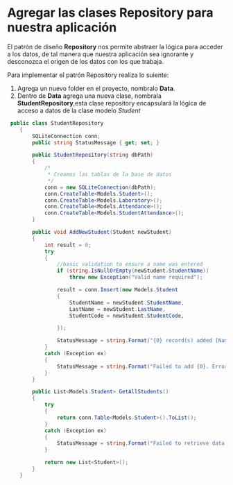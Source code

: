 
# Agregar las clases Repository para nuestra aplicación

El patrón de diseño **Repository** nos permite abstraer la lógica para acceder a los datos, de tal manera que nuestra aplicación sea ignorante y desconozca el origen de los datos con los que trabaja.

Para implementar el patrón Repository realiza lo suiente:

1. Agrega un nuevo folder en el proyecto, nombralo **Data**.
2. Dentro de **Data** agrega una nueva clase, nombrala **StudentRepository**,esta clase repository encapsulará la lógica de acceso a datos de la clase modelo *Student*

```c#
 public class StudentRepository
    {
        SQLiteConnection conn;
        public string StatusMessage { get; set; }

        public StudentRepository(string dbPath)
        {
            /*
             * Creamos las tablas de la base de datos
             */
            conn = new SQLiteConnection(dbPath);
            conn.CreateTable<Models.Student>();
            conn.CreateTable<Models.Laboratory>();
            conn.CreateTable<Models.Attendance>();
            conn.CreateTable<Models.StudentAttendance>();
        }

        public void AddNewStudent(Student newStudent)
        {
            int result = 0;
            try
            {
                //basic validation to ensure a name was entered
                if (string.IsNullOrEmpty(newStudent.StudentName))
                    throw new Exception("Valid name required");

                result = conn.Insert(new Models.Student
                {
                    StudentName = newStudent.StudentName,
                    LastName = newStudent.LastName,
                    StudentCode = newStudent.StudentCode,

                });

                StatusMessage = string.Format("{0} record(s) added [Name: {1})", result, newStudent.StudentName);
            }
            catch (Exception ex)
            {
                StatusMessage = string.Format("Failed to add {0}. Error: {1}", newStudent.StudentName, ex.Message);
            }
        }

        public List<Models.Student> GetAllStudents()
        {
            try
            {
                return conn.Table<Models.Student>().ToList();
            }
            catch (Exception ex)
            {
                StatusMessage = string.Format("Failed to retrieve data. {0}", ex.Message);
            }

            return new List<Student>();
        }
    }
```
